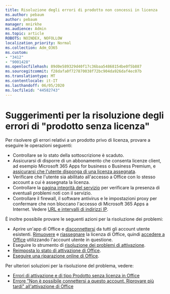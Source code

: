 ```yaml
---
title: Risoluzione degli errori di prodotto non concessi in licenza
ms.author: pebaum
author: pebaum
manager: mnirkhe
ms.audience: Admin
ms.topic: article
ROBOTS: NOINDEX, NOFOLLOW
localization_priority: Normal
ms.collection: Adm_O365
ms.custom:
- "3412"
- "9001428"
ms.openlocfilehash: 89d0e589329d40f17c36baa54868154be0f5b887
ms.sourcegitcommit: f28dafa0f727870038f72bc904da926daf4ec07b
ms.translationtype: MT
ms.contentlocale: it-IT
ms.lasthandoff: 06/05/2020
ms.locfileid: "44582743"
---
```

# <a name="suggestions-for-solving-unlicensed-product-errors"></a>Suggerimenti per la risoluzione degli errori di "prodotto senza licenza"

Per risolvere gli errori relativi a un prodotto privo di licenza, provare a eseguire le operazioni seguenti:

- Controllare se lo stato della sottoscrizione è scaduto.
- Assicurarsi di disporre di un abbonamento che consenta licenze client, ad esempio Microsoft 365 Apps for business o Business Premium, e [assicurarsi che l'utente disponga di una licenza assegnata](https://docs.microsoft.com/microsoft-365/admin/add-users/add-users). 
- Verificare che l'utente sia abilitato all'accesso a Office con lo stesso account a cui è assegnata la licenza.
- Controllare la [pagina integrità del servizio](https://docs.microsoft.com/office365/enterprise/view-service-health) per verificare la presenza di eventuali problemi noti con il servizio.
- Controllare il firewall, il software antivirus e le impostazioni proxy per confermare che non bloccano l'accesso di Microsoft 365 Apps a Internet. Vedere [URL e intervalli di indirizzi IP](https://docs.microsoft.com/office365/enterprise/urls-and-ip-address-ranges).

È inoltre possibile provare le seguenti azioni per la risoluzione dei problemi: 

- Aprire un'app di Office e [disconnettersi](https://support.office.com/article/5a20dc11-47e9-4b6f-945d-478cb6d92071) da tutti gli account utente esistenti. [Rimuovere](https://docs.microsoft.com/microsoft-365/admin/manage/remove-licenses-from-users) e [riassegnare](https://docs.microsoft.com/microsoft-365/admin/manage/assign-licenses-to-users) la licenza di Office, quindi [accedere a Office](https://support.office.com/article/628ea040-f265-49de-b986-be09c3ebf8a9) utilizzando l'account utente in questione.
- Eseguire lo strumento di [risoluzione dei problemi di attivazione](https://aka.ms/SARA-OfficeActivation-Alchemy).
- [Reimposta lo stato di attivazione di Office](https://docs.microsoft.com/office365/troubleshoot/activation/reset-office-365-proplus-activation-state). 
- [Eseguire una riparazione online di Office](https://support.office.com/Article/7821d4b6-7c1d-4205-aa0e-a6b40c5bb88b).

Per ulteriori soluzioni per la risoluzione del problema, vedere: 

- [Errori di attivazione e di tipo Prodotto senza licenza in Office](https://support.office.com/Article/0d23d3c0-c19c-4b2f-9845-5344fedc4380)
- [Errore "Non è possibile connettersi a questo account. Riprovare più tardi" all'attivazione di Office](https://docs.microsoft.com/office/troubleshoot/activation-installation/issue-when-activate-office-from-office-365)
